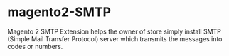 # magento2-SMTP
Magento 2 SMTP Extension helps the owner of store simply install SMTP (Simple Mail Transfer Protocol) server which transmits the messages into codes or numbers.
